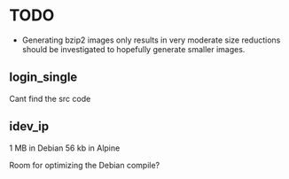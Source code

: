 # TODO

- Generating bzip2 images only results in very moderate size reductions
should be investigated to hopefully generate smaller images.

## login_single

Cant find the src code

## idev_ip

 1 MB in Debian
56 kb in Alpine

Room for optimizing the Debian compile?

